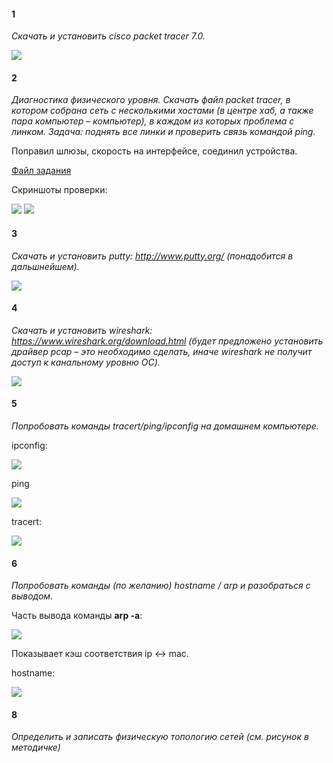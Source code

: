 #### 1
*Скачать и установить cisco packet tracer 7.0.*

![](1-1.PNG)

#### 2
*Диагностика физического уровня. Скачать файл packet tracer, в котором собрана сеть с несколькими хостами (в центре хаб, а также пара компьютер – компьютер), в каждом из которых проблема с линком. Задача: поднять все линки и проверить связь командой ping.*

Поправил шлюзы, скорость на интерфейсе, соединил устройства.

[Файл задания](Task1.pkt)

Скриншоты проверки:

![](pt1.PNG)
![](pt2.PNG)

#### 3

*Скачать и установить putty: http://www.putty.org/ (понадобится в дальшнейшем).*

![](1-2.PNG)


#### 4
*Скачать и установить wireshark: https://www.wireshark.org/download.html (будет предложено установить драйвер pcap – это необходимо сделать, иначе wireshark не получит доступ к канальному уровню ОС).*

![](1-3.PNG)

#### 5
*Попробовать команды tracert/ping/ipconfig на домашнем компьютере.*

ipconfig:

![](1-4.PNG)

ping

![](1-5.PNG)

tracert:

![](1-6.PNG)

#### 6

*Попробовать команды (по желанию) hostname / arp и разобраться с выводом.*

Часть вывода команды **arp -a**:

![](1-7.PNG)

Показывает кэш соответствия ip <-> mac.

hostname:

![](1-8.PNG)

#### 8

*Определить и записать физическую топологию сетей (см. рисунок в методичке)*
